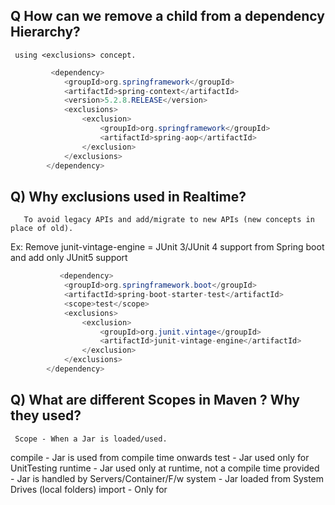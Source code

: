 
## Q How can we remove a child from a dependency Hierarchy?
     using <exclusions> concept.


```java
         <dependency>
			<groupId>org.springframework</groupId>
			<artifactId>spring-context</artifactId>
			<version>5.2.8.RELEASE</version>
			<exclusions>
				<exclusion>
					<groupId>org.springframework</groupId>
					<artifactId>spring-aop</artifactId>
				</exclusion>
			</exclusions>
		</dependency>
```

## Q) Why exclusions used in Realtime?
       To avoid legacy APIs and add/migrate to new APIs (new concepts in place of old).
Ex: Remove junit-vintage-engine = JUnit 3/JUnit 4 support from Spring boot and add
    only JUnit5 support
  
```java
           <dependency>
			<groupId>org.springframework.boot</groupId>
			<artifactId>spring-boot-starter-test</artifactId>
			<scope>test</scope>
			<exclusions>
				<exclusion>
					<groupId>org.junit.vintage</groupId>
					<artifactId>junit-vintage-engine</artifactId>
				</exclusion>
			</exclusions>
		</dependency>

```

## Q) What are different Scopes in Maven ? Why they used?
     Scope - When a Jar is loaded/used.

compile - Jar is used from compile time onwards
test    - Jar used only for UnitTesting
runtime - Jar used only at runtime, not a compile time
provided - Jar is handled by Servers/Container/F/w
system   - Jar loaded from System Drives (local folders)
import - Only for <dependencyManagement> 